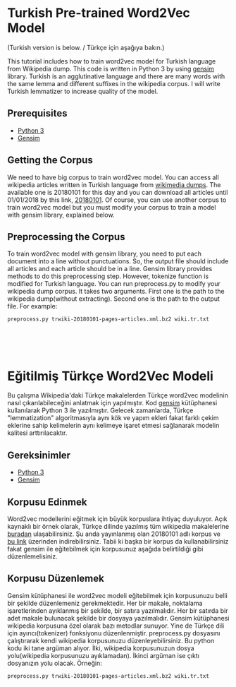 # Turkish Pre-trained Word2Vec Model
(Turkish version is below. / Türkçe için aşağıya bakın.)

This tutorial includes how to train word2vec model for Turkish language from Wikipedia dump. This code is written in Python 3 by using [gensim](https://radimrehurek.com/gensim/) library. Turkish is an agglutinative language and there are many words with the same lemma and different suffixes in the wikipedia corpus. I will write Turkish lemmatizer to increase quality of the model.

## Prerequisites
* [Python 3](https://www.python.org/download/releases/3.0/)
* [Gensim](https://radimrehurek.com/gensim/install.html)

## Getting the Corpus
We need to have big corpus to train word2vec model. You can access all wikipedia articles written in Turkish language from [wikimedia dumps](https://dumps.wikimedia.org/trwiki/). The available one is 20180101 for this day and you can download all articles until 01/01/2018 by this link, [20180101](https://dumps.wikimedia.org/trwiki/20180101/trwiki-20180101-pages-articles.xml.bz2). Of course, you can use another corpus to train word2vec model but you must modify your corpus to train a model with gensim library, explained below.

## Preprocessing the Corpus
To train word2vec model with gensim library, you need to put each document into a line without punctuations. So, the output file should include all articles and each article should be in a line. Gensim library provides methods to do this preprocessing step. However, tokenize function is modified for Turkish language. You can run preprocess.py to modify your wikipedia dump corpus. It takes two arguments. First one is the path to the wikipedia dump(without extracting). Second one is the path to the output file. For example:
```
preprocess.py trwiki-20180101-pages-articles.xml.bz2 wiki.tr.txt
```

</br>
</br>
</br>

# Eğitilmiş Türkçe Word2Vec Modeli
Bu çalışma Wikipedia'daki Türkçe makalelerden Türkçe word2vec modelinin nasıl çıkarılabileceğini anlatmak için yapılmıştır. Kod [gensim](https://radimrehurek.com/gensim/) kütüphanesi kullanılarak Python 3 ile yazılmıştır. Gelecek zamanlarda, Türkçe "lemmatization" algoritmasıyla aynı kök ve yapım ekleri fakat farklı çekim eklerine sahip kelimelerin aynı kelimeye işaret etmesi sağlanarak modelin kalitesi arttırılacaktır.

## Gereksinimler
* [Python 3](https://www.python.org/download/releases/3.0/)
* [Gensim](https://radimrehurek.com/gensim/install.html)

## Korpusu Edinmek
Word2vec modellerini eğitmek için büyük korpuslara ihtiyaç duyuluyor. Açık kaynaklı bir örnek olarak, Türkçe dilinde yazılmış tüm wikipedia makalelerine [buradan](https://dumps.wikimedia.org/trwiki/) ulaşabilirsiniz. Şu anda yayınlanmış olan 20180101 adlı korpus ve [bu link](https://dumps.wikimedia.org/trwiki/20180101/trwiki-20180101-pages-articles.xml.bz2) üzerinden indirebilirsiniz. Tabii ki başka bir korpus da kullanabilirsiniz fakat gensim ile eğitebilmek için korpusunuz aşağıda belirtildiği gibi düzenlemelisiniz.

## Korpusu Düzenlemek
Gensim kütüphanesi ile word2vec modeli eğitebilmek için korpusunuzu belli bir şekilde düzenlemeniz gerekmektedir. Her bir makale, noktalama işaretlerinden ayıklanmış bir şekilde, bir satıra yazılmalıdır. Her bir satırda bir adet makale bulunacak şekilde bir dosyaya yazılmalıdır. Gensim kütüphanesi wikipedia korpusuna özel olarak bazı metodlar sunuyor. Yine de Türkçe dili için ayırıcı(tokenizer) fonksiyonu düzenlenmiştir. preprocess.py dosyasını çalıştırarak kendi wikipedia korpusunuzu düzenleyebilirsiniz. Bu python kodu iki tane argüman alıyor. İlki, wikipedia korpusunuzun dosya yolu(wikipedia korpusunuzu ayıklamadan). İkinci argüman ise çıktı dosyanızın yolu olacak. Örneğin:
```
preprocess.py trwiki-20180101-pages-articles.xml.bz2 wiki.tr.txt
```
